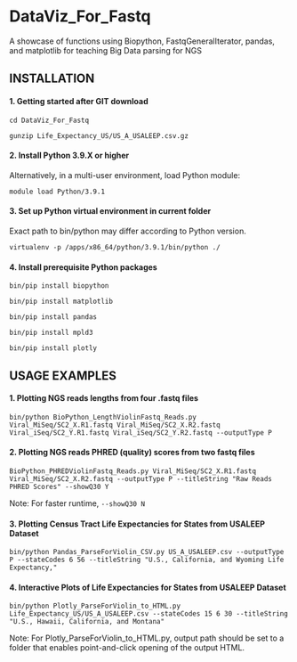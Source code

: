 # DataViz_For_Fastq
A showcase of functions using Biopython, FastqGeneralIterator, pandas, and matplotlib for teaching Big Data parsing for NGS

## INSTALLATION

#### 1. Getting started after GIT download
`cd DataViz_For_Fastq`

`gunzip Life_Expectancy_US/US_A_USALEEP.csv.gz` 

#### 2. Install Python 3.9.X or higher
Alternatively, in a multi-user environment, load Python module:

`module load Python/3.9.1`

#### 3. Set up Python virtual environment in current folder
Exact path to bin/python may differ according to Python version.

`virtualenv -p /apps/x86_64/python/3.9.1/bin/python ./`

#### 4. Install prerequisite Python packages
`bin/pip install biopython`

`bin/pip install matplotlib`

`bin/pip install pandas`

`bin/pip install mpld3`

`bin/pip install plotly`

## USAGE EXAMPLES

#### 1. Plotting NGS reads lengths from four .fastq files
`bin/python BioPython_LengthViolinFastq_Reads.py Viral_MiSeq/SC2_X.R1.fastq Viral_MiSeq/SC2_X.R2.fastq Viral_iSeq/SC2_Y.R1.fastq Viral_iSeq/SC2_Y.R2.fastq --outputType P`

#### 2. Plotting NGS reads PHRED (quality) scores from two fastq files
`BioPython_PHREDViolinFastq_Reads.py Viral_MiSeq/SC2_X.R1.fastq Viral_MiSeq/SC2_X.R2.fastq --outputType P --titleString "Raw Reads PHRED Scores" --showQ30 Y`

Note: For faster runtime, `--showQ30 N`

#### 3. Plotting Census Tract Life Expectancies for States from USALEEP Dataset
`bin/python Pandas_ParseForViolin_CSV.py US_A_USALEEP.csv --outputType P --stateCodes 6 56 --titleString "U.S., California, and Wyoming Life Expectancy,"`

#### 4. Interactive Plots of Life Expectancies for States from USALEEP Dataset
`bin/python Plotly_ParseForViolin_to_HTML.py Life_Expectancy_US/US_A_USALEEP.csv --stateCodes 15 6 30 --titleString "U.S., Hawaii, California, and Montana"`

Note: For Plotly_ParseForViolin_to_HTML.py, output path should be set to a folder that enables point-and-click opening of the output HTML.
